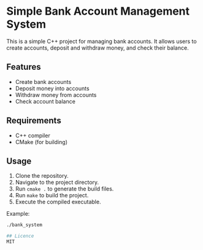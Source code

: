 # Simple Bank Account Management System

This is a simple C++ project for managing bank accounts. It allows users to create accounts, deposit and withdraw money, and check their balance.

## Features
- Create bank accounts
- Deposit money into accounts
- Withdraw money from accounts
- Check account balance

## Requirements
- C++ compiler
- CMake (for building)

## Usage
1. Clone the repository.
2. Navigate to the project directory.
3. Run `cmake .` to generate the build files.
4. Run `make` to build the project.
5. Execute the compiled executable.

Example:
```bash
./bank_system

## Licence
MIT
